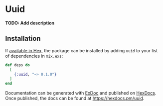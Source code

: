 # Uuid

**TODO: Add description**

## Installation

If [available in Hex](https://hex.pm/docs/publish), the package can be installed
by adding `uuid` to your list of dependencies in `mix.exs`:

```elixir
def deps do
  [
    {:uuid, "~> 0.1.0"}
  ]
end
```

Documentation can be generated with [ExDoc](https://github.com/elixir-lang/ex_doc)
and published on [HexDocs](https://hexdocs.pm). Once published, the docs can
be found at <https://hexdocs.pm/uuid>.
